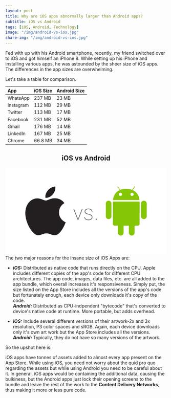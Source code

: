 ```yaml
---
layout: post
title: Why are iOS apps abnormally larger than Android apps?
subtitle: iOS vs Android
tags: [iOS, Android, Technology]
image: "/img/android-vs-ios.jpg"
share-img: "/img/android-vs-ios.jpg"
---
```

Fed with up with his Android smartphone, recently, my friend switched over to iOS and got himself an iPhone 8. While setting up his iPhone and installing various apps, he was astounded by the sheer size of iOS apps. The differences in the app sizes are overwhelming.

Let's take a table for comparison.

| App | iOS Size | Android Size |
| :------ |:--- | :--- |
| WhatsApp | 237 MB | 23 MB |
| Instagram | 112 MB | 29 MB |
| Twitter | 113 MB | 17 MB |
| Facebook | 231 MB | 52 MB |
| Gmail | 176 MB | 14 MB |
| LinkedIn | 167 MB | 25 MB |
| Chrome | 66.8 MB | 34 MB |
<center>
<h2>iOS vs Android</h2>
<img src="/img/apple-vs-android.png">
</center>
The two major reasons for the insane size of iOS Apps are:

- ***iOS:*** Distributed as native code that runs directly on the CPU. Apple includes different copies of the app's code for different CPU architectures. The app code, images, data files, etc. are all added to the app bundle, which overall increases it's responsiveness. Simply put, the size listed on the App Store includes all the versions of the app's code but fortunately enough, each device only downloads it's copy of the code.<br>
***Android:*** Distributed as CPU-indpendent "bytecode" that's converted to device's native code at runtime. More portable, but adds overhead.

- ***iOS:*** Include several different versions of their artwork-2x and 3x resolution, P3 color spaces and sRGB. Again, each device downloads only it's own art work but the App Store includes all the versions.<br>
***Android:*** Typically, they do not have so many versions of the artwork.

So the upshot here is:

iOS apps have tonnes of assets added to almost every app present on the App Store. While using iOS, you need not worry about the quid pro quo regarding the assets but while using Android you need to be careful about it. In general, iOS apps would be containing the additional data, causing the bulkiness, but the Android apps just lock their opening screens to the bundle and leave the rest of the work to the **Content Delivery Networks**, thus making it more or less pure code.  
